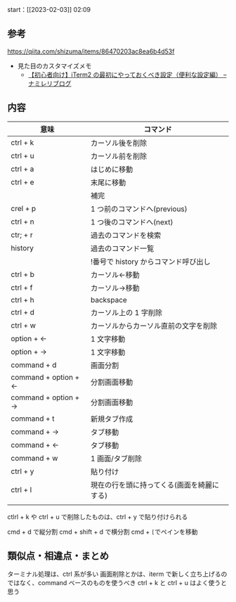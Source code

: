 start：[[2023-02-03]] 02:09

## 参考

https://qiita.com/shizuma/items/86470203ac8ea6b4d53f

- 見た目のカスタマイズメモ
  - [【初心者向け】iTerm2 の最初にやっておくべき設定（便利な設定編） – ナミレリブログ](https://namileriblog.com/terminal/iterm2_settings/#i-4)

## 内容

| 意味                  | コマンド                                   |
| --------------------- | ------------------------------------------ |
| ctrl + k              | カーソル後を削除                           |
| ctrl + u              | カーソル前を削除                           |
| ctrl + a              | はじめに移動                               |
| ctrl + e              | 末尾に移動                                 |
|                       | 補完                                       |
| crel + p              | 1 つ前のコマンドへ(previous)               |
| ctrl + n              | 1 つ後のコマンドへ(next)                   |
| ctr; + r              | 過去のコマンドを検索                       |
| history               | 過去のコマンド一覧                         |
|                       | !番号で history からコマンド呼び出し       |
| ctrl + b              | カーソル<-移動                             |
| ctrl + f              | カーソル->移動                             |
| ctrl + h              | backspace                                  |
| ctrl + d              | カーソル上の 1 字削除                      |
| ctrl + w              | カーソルからカーソル直前の文字を削除       |
| option + <-           | 1 文字移動                                 |
| option + ->           | 1 文字移動                                 |
| command + d           | 画面分割                                   |
| command + option + <- | 分割画面移動                               |
| command + option + -> | 分割画面移動                               |
| command + t           | 新規タブ作成                               |
| command + ->          | タブ移動                                   |
| command + <-          | タブ移動                                   |
| command + w           | 1 画面/タブ削除                            |
| ctrl + y              | 貼り付け                                   |
| ctrl + l              | 現在の行を頭に持ってくる(画面を綺麗にする) |
|                       |                                            |

ctlrl + k や ctrl + u で削除したものは、ctrl + y で貼り付けられる

cmd + d で縦分割
cmd + shift + d で横分割
cmd + `[`でペインを移動

## 類似点・相違点・まとめ

ターミナル処理は、ctrl 系が多い
画面削除とかは、iterm で新しく立ち上げるのではなく、command ベースのものを使うべき
ctrl + k と ctrl + u はよく使うと思う
